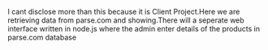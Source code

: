 I cant disclose more than this because it is Client Project.Here we are retrieving data from parse.com and showing.There will a seperate web interface written in node.js where the admin enter details of the products in parse.com database
